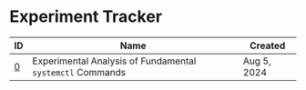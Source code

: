 # Experiment Tracker

|ID|Name|Created|
|-|-|-|
|[0]|Experimental Analysis of Fundamental `systemctl` Commands|Aug 5, 2024|

[0]: experiment-00000.md